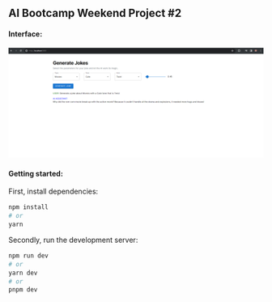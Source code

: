 ## AI Bootcamp Weekend Project #2

#### Interface:
<img src="./public/joke-generator.PNG">

#### Getting started: 

First, install dependencies:

```bash
npm install
# or
yarn
```

Secondly, run the development server:

```bash
npm run dev
# or
yarn dev
# or
pnpm dev
```